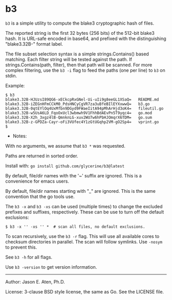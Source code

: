 b3
==

`b3` is a simple utility to compute the blake3 cryptographic
hash of files. 

The reported string is the first 32 bytes (256 bits) of 
the 512-bit blake3 hash. It is URL-safe encoded in base64, 
and prefixed with the distinguishing "blake3.32B-" format label.

The file subset selection syntax is a simple strings.Contains()
based matching. Each filter string will be tested against
the path. If strings.Contains(path, filter), then that
path will be scanned. For more complex
filtering, use the `b3 -i` flag to feed the paths (one per line)
to `b3` on stdin.

Example:

~~~
$ b3
blake3.32B-HJUzsI89QG6-xECkcpRxGNel-Ui-uIi9g8eeGL1XSaQ=   README.md
blake3.32B-iZEGnHFmCCkM0_PdsHNCyCgVR7za3uBfeBIlEYXxwwQ=   b3.go
blake3.32B-0qtEYlOq4UxMfbn9DGyd9FWaeIitA94pMhArHjd3oK4=   fileutil.go
blake3.32B-w5UsA6LD_FqoOxUcl3wbmwh9V1FhhBdAEvPn5T9yqc4=   go.mod
blake3.32B-X2h_3xgz4lB-QmnknLG-xuv2WU7w6hPbHJOmqrX6TDM=   go.sum
blake3.32B-z-GPDZa-Cayr-oFi3VUfec4Y1zGtUGqhp2VM-gO2Sp4=   vprint.go
$
~~~

* Notes:

With no arguments, we assume that `b3 *` was requested.

Paths are returned in sorted order.

Install with: `go install github.com/glycerine/b3@latest`

By default, file/dir names with the '~' suffix are ignored.
This is a convenience for emacs users.

By default, file/dir names starting with "_" are ignored. This is the same
convention that the go tools use.

The `b3 -x` and `b3 -xs` can be used (multiple times) to change the excluded
prefixes and suffixes, respectively. These can be use to turn off the
default exclusions:

~~~
$ b3 -x '' -xs '' *  # scan all files, no default exclusions.
~~~

To scan recursively, use the `b3 -r` flag. This will use
all available cores to checksum directories in parallel.
The scan will follow symlinks. Use `-nosym` to prevent this.

See `b3 -h` for all flags.

Use `b3 -version` to get version information.


-----
Author: Jason E. Aten, Ph.D.

License: 3-clause BSD style license, the same as Go. See the LICENSE file.

